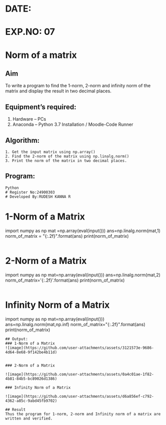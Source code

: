 # DATE:
# EXP.NO: 07
# Norm of a matrix
## Aim
To write a program to find the 1-norm, 2-norm and infinity norm of the matrix and display the result in two decimal places.
## Equipment’s required:
1.	Hardware – PCs
2.	Anaconda – Python 3.7 Installation / Moodle-Code Runner
## Algorithm:
	1. Get the input matrix using np.array()   
    2. Find the 2-norm of the matrix using np.linalg.norm()
	3. Print the norm of the matrix in two decimal places.
## Program:
```
Python
# Register No:24900303
# Developed By:RUDESH KANNA R
```
# 1-Norm of a Matrix
import numpy as np
mat =np.array(eval(input()))
ans=np.linalg.norm(mat,1)
norm_of_matrix = "{:.2f}".format(ans)
print(norm_of_matrix)
```
```
# 2-Norm of a Matrix

import numpy as np
mat=np.array(eval(input()))
ans=np.linalg.norm(mat,2)
norm_of_matrix='{:.2f}'.format(ans)
print(norm_of_matrix)

```
```
# Infinity Norm of a Matrix


import numpy as np
mat=np.array(eval(input()))
ans=np.linalg.norm(mat,np.inf)
norm_of_matrix="{:.2f}".format(ans)
print(norm_of_matrix)


```
## Output:
### 1-Norm of a Matrix
![image](https://github.com/user-attachments/assets/3121573e-9686-4d64-8e68-9f142be4b11d)


### 2-Norm of a Matrix

![image](https://github.com/user-attachments/assets/0a4c01ae-1f82-4b81-84b5-bc89026d1386)

### Infinity Norm of a Matrix

![image](https://github.com/user-attachments/assets/d6a856ef-c792-4362-a85c-9abd45fb9702)

## Result
Thus the program for 1-norm, 2-norm and Infinity norm of a matrix are written and verified.
